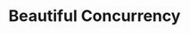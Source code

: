 ---
title: Beautiful Concurrency
url: https://www.fpcomplete.com/school/advanced-haskell/beautiful-concurrency
authors:
- Simon Peyton Jones
type: article
tags:
- concurrency
doHaskell-type: extended example
dohaskell-year: 2013
---